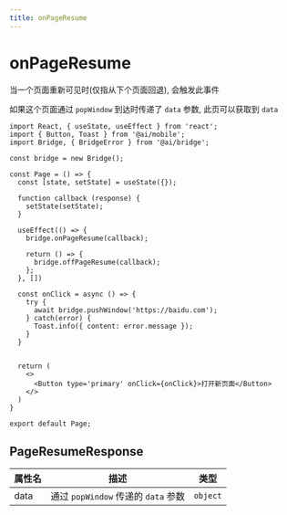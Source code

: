 ```yaml
---
title: onPageResume
---
```

# onPageResume

当一个页面重新可见时(仅指从下个页面回退), 会触发此事件

如果这个页面通过 `popWindow` 到达时传递了 `data` 参数, 此页可以获取到 `data`

```tsx | pure
import React, { useState, useEffect } from 'react';
import { Button, Toast } from '@ai/mobile';
import Bridge, { BridgeError } from '@ai/bridge';

const bridge = new Bridge();

const Page = () => {
  const [state, setState] = useState({});

  function callback (response) {
    setState(setState);
  }

  useEffect(() => {
    bridge.onPageResume(callback);

    return () => {
      bridge.offPageResume(callback);
    };
  }, [])

  const onClick = async () => {
    try {
      await bridge.pushWindow('https://baidu.com');
    } catch(error) {
      Toast.info({ content: error.message });
    }
  }

  
  return (
    <>
      <Button type='primary' onClick={onClick}>打开新页面</Button>
    </>
  )
}

export default Page;
```


## PageResumeResponse

| 属性名 | 描述 | 类型 |
| ---- | ---- | ---- |
| data | 通过 `popWindow` 传递的 `data` 参数 | `object` |

